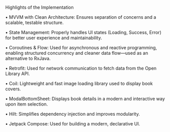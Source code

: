Highlights of the Implementation

•	MVVM with Clean Architecture: Ensures separation of concerns and a scalable, testable structure.

•	State Management: Properly handles UI states (Loading, Success, Error) for better user experience and maintainability.

•	Coroutines & Flow: Used for asynchronous and reactive programming, enabling structured concurrency and cleaner data flow—used as an alternative to RxJava.

•	Retrofit: Used for network communication to fetch data from the Open Library API.

•	Coil: Lightweight and fast image loading library used to display book covers.

•	ModalBottomSheet: Displays book details in a modern and interactive way upon item selection.

•	Hilt: Simplifies dependency injection and improves modularity.

•	Jetpack Compose: Used for building a modern, declarative UI.
